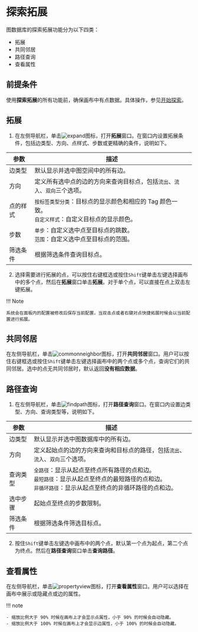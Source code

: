 # 探索拓展

图数据库的探索拓展功能分为以下四类：

- 拓展
- 共同邻居
- 路径查询
- 查看属性

## 前提条件

使用**探索拓展**的所有功能前，确保画布中有点数据。具体操作，参见[开始探索](ex-ug-query-exploration.md)。

## 拓展

1. 在左侧导航栏，单击![expand](https://docs-cdn.nebula-graph.com.cn/figures/nav-expand_cn.png)图标，打开**拓展**窗口。在窗口内设置拓展条件，包括边类型、方向、点样式、步数或更精确的条件，说明如下。

  | 参数     | 描述                                                         |
  | -------- | ------------------------------------------------------------ |
  | 边类型   | 默认显示并选中图空间中的所有边。                           |
  | 方向     | 定义所有选中点的边的方向来查询目标点，包括`流出`、`流入`、`双向`三个选项。 |
  | 点的样式 | `按标签类型分类`：目标点的显示颜色和相应的 Tag 颜色一致。<br />`自定义样式`：自定义目标点的显示颜色。 |
  | 步数     | `单步`：自定义选中点至目标点的跳数。<br />`范围`：自定义选中点至目标点的范围。 |
  | 筛选条件 | 根据筛选条件查询目标点。                                     |

2. 选择需要进行拓展的点，可以按住右键框选或按住`Shift`键单击左键选择画布中的多个点，然后在**拓展**窗口单击**拓展**。对于单个点，可以直接在点上双击左键拓展。

!!! Note

    系统会在面板内的配置被修改后保存当前配置，当双击点或者右键对点快捷拓展时候会以当前配置进行拓展。

## 共同邻居

在左侧导航栏，单击![commonneighbor](https://docs-cdn.nebula-graph.com.cn/figures/nav-commonNeighbor_cn.png)图标，打开**共同邻居**窗口。用户可以按住右键框选或按住`Shift`键单击左键选择画布中的两个点或多个点，查询它们的共同邻居。选中的点无共同邻居时，默认返回**没有相应数据**。

## 路径查询

1. 在左侧导航栏，单击![findpath](https://docs-cdn.nebula-graph.com.cn/figures/nav-findPath_cn.png)图标，打开**路径查询**窗口。在窗口内设置边类型、方向、查询类型等，说明如下。

  | 参数     | 描述                                                         |
  | -------- | ------------------------------------------------------------ |
  | 边类型   | 默认显示并选中图数据库中的所有边。                           |
  | 方向     | 定义起始点的边的方向来查询和目标点的路径，包括`流出`、`流入`、`双向`三个选项。 |
  | 查询类型 | `全路径`：显示从起点至终点所有路径的点和边。<br />`最短路径`：显示从起点至终点的最短路径的点和边。<br />`非循环路径`：显示从起点至终点的非循环路径的点和边。 |
  | 选中步骤 | 起始点至终点的步数限制。                                   |
  | 筛选条件 | 根据筛选条件筛选目标点。                                     |

2. 按住`Shift`键单击左键选中画布中的两个点，默认第一个点为起点，第二个点为终点。然后在**路径查询**窗口单击**查询路径**。

## 查看属性

在左侧导航栏，单击![propertyview](https://docs-cdn.nebula-graph.com.cn/figures/nav-propertyView_cn.png)图标，打开**查看属性**窗口。用户可以选择在画布中展示或隐藏点或边的属性。

!!! note

    - 缩放比例大于 90% 时候在画布上才会显示点属性，小于 90% 的时候会自动隐藏。    
    - 缩放比例大于 100% 时候在画布上才会显示边属性，小于 100% 的时候会自动隐藏。
